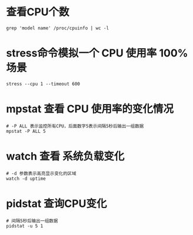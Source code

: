 # 查看CPU个数

```shell
grep 'model name' /proc/cpuinfo | wc -l
```

# stress命令模拟一个 CPU 使用率 100% 场景

```shell
stress --cpu 1 --timeout 600
```

# mpstat 查看  CPU  使用率的变化情况

```shell
# -P ALL 表示监控所有CPU，后面数字5表示间隔5秒后输出一组数据
mpstat -P ALL 5
```

# watch 查看 系统负载变化

```shell
# -d 参数表示高亮显示变化的区域
watch -d uptime
```

# pidstat 查询CPU变化

```shell
# 间隔5秒后输出一组数据
pidstat -u 5 1
```

